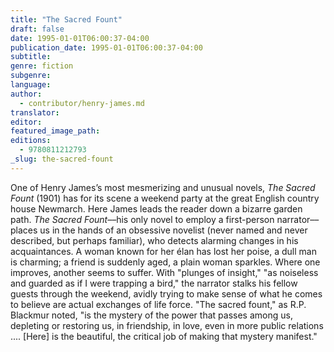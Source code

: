 ```yaml
---
title: "The Sacred Fount"
draft: false
date: 1995-01-01T06:00:37-04:00
publication_date: 1995-01-01T06:00:37-04:00
subtitle:
genre: fiction
subgenre:
language:
author:
  - contributor/henry-james.md
translator:
editor:
featured_image_path:
editions:
  - 9780811212793
_slug: the-sacred-fount
---
```


One of Henry James’s most mesmerizing and unusual novels, _The Sacred Fount_ (1901) has for its scene a weekend party at the great English country house Newmarch. Here James leads the reader down a bizarre garden path. _The Sacred Fount_––his only novel to employ a first-person narrator––places us in the hands of an obsessive novelist (never named and never described, but perhaps familiar), who detects alarming changes in his acquaintances. A woman known for her élan has lost her poise, a dull man is charming; a friend is suddenly aged, a plain woman sparkles. Where one improves, another seems to suffer. With "plunges of insight," "as noiseless and guarded as if I were trapping a bird," the narrator stalks his fellow guests through the weekend, avidly trying to make sense of what he comes to believe are actual exchanges of life force. "The sacred fount," as R.P. Blackmur noted, "is the mystery of the power that passes among us, depleting or restoring us, in friendship, in love, even in more public relations .... [Here] is the beautiful, the critical job of making that mystery manifest."

